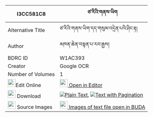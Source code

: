 |I3CC581C8|ཙ་རིའི་གནས་ཡིག 
| --- | --- 
|Alternative Title |ཙ་རིའི་གནས་ཡིག་དད་གསུམ་འདྲེན་པའི་ཤིང་རྟ།
|Author| མཁན་ཆེན་བསྟན་པ་རབ་རྒྱས།
|BDRC ID | W1AC393
|Creator | Google OCR
|Number of Volumes| 1
|<img width="25" src="https://img.icons8.com/color/25/000000/edit-property.png">Edit Online| [<img width="25" src="https://avatars.githubusercontent.com/u/45091458?s=200&v=4"> Open in Editor](http://editor.openpecha.org/I3CC581C8)
|<img width="25" src="https://img.icons8.com/fluent/48/000000/download-2.png"/>  Download | [![](https://img.icons8.com/color/20/000000/txt.png)Plain Text](https://github.com/Openpecha/I3CC581C8/releases/download/v2/tsari_i_neyik_plain_I3CC581C8.zip), [![](https://img.icons8.com/color/20/000000/txt.png)Text with Pagination](https://github.com/Openpecha/I3CC581C8/releases/download/v2/tsari_i_neyik_pages_I3CC581C8.zip)
|<img width="25" src="https://img.icons8.com/plasticine/100/000000/pictures-folder.png"/>  Source Images | [<img width="25" src="https://library.bdrc.io/icons/BUDA-small.svg"> Images of text file open in BUDA](https://library.bdrc.io/show/bdr:W1AC393)